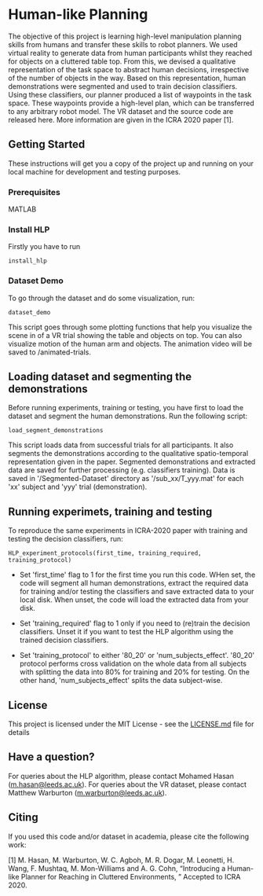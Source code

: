 # Human-like Planning

The objective of this project is learning high-level manipulation
planning skills from humans and transfer these skills to robot
planners. We used virtual reality to generate data from human
participants whilst they reached for objects on a cluttered table
top. From this, we devised a qualitative representation of the
task space to abstract human decisions, irrespective of the
number of objects in the way. Based on this representation,
human demonstrations were segmented and used to train
decision classifiers. Using these classifiers, our planner produced
a list of waypoints in the task space. These waypoints provide
a high-level plan, which can be transferred to any arbitrary
robot model. The VR dataset and the source code are released here. 
More information are given in the ICRA 2020 paper [1]. 


## Getting Started

These instructions will get you a copy of the project up and running on your local machine for development and testing purposes. 


### Prerequisites

MATLAB

### Install HLP 
Firstly you have to run

```
install_hlp 
```

### Dataset Demo

To go through the dataset and do some visualization, run: 

```
dataset_demo 
```
This script goes through some plotting functions that help you visualize 
the scene in of a VR trial showing the table and objects on top. You can also 
visualize motion of the human arm and objects. The animation video will be saved to /animated-trials.

## Loading dataset and segmenting the demonstrations
Before running experiments, training or testing, you have first to load the dataset and segment 
the human demonstrations. Run the following script:

```
load_segment_demonstrations
```
This script loads data from successful trials for all participants. It also segments the
demonstrations according to the qualitative spatio-temporal representation given in the paper.
Segmented demonstrations and extracted data are saved for further processing (e.g. classifiers training). 
Data is saved in '/Segmented-Dataset' directory as '/sub_xx/T_yyy.mat' for each 'xx' subject and 
'yyy' trial (demonstration).   


## Running experimets, training and testing
To reproduce the same experiments in ICRA-2020 paper with training and testing the decision classifiers, run:

```
HLP_experiment_protocols(first_time, training_required, training_protocol)
```

* Set 'first_time' flag to 1 for the first time you run this code. WHen set, the code will segment all human 
demonstrations, extract the required data for training and/or testing the classifiers and save extracted data to your 
local disk. When unset, the code will load the extracted data from your disk.
 
* Set 'training_required' flag to 1 only if you need to (re)train the decision classifiers. Unset it if you want to test 
the HLP algorithm using the trained decision classifiers.  

* Set 'training_protocol' to either '80_20' or 'num_subjects_effect'. '80_20' protocol performs cross validation on the 
whole data from all subjects with splitting the data into 80% for training and 20% for testing.  On the other hand, 
'num_subjects_effect' splits the data subject-wise. 

## License

This project is licensed under the MIT License - see the 
[LICENSE.md](LICENSE.md) file for details

## Have a question?
For queries about the HLP algorithm, please contact Mohamed Hasan (m.hasan@leeds.ac.uk).
For queries about the VR dataset, please contact Matthew Warburton (m.warburton@leeds.ac.uk).  
 
## Citing
If you used this code and/or dataset in academia, please cite the following work:  

[1] M. Hasan, M. Warburton, W. C. Agboh, M. R. Dogar, M. Leonetti, H. Wang, F. Mushtaq, M. Mon-Williams and A. G. Cohn, “Introducing a Human-like Planner for Reaching in Cluttered Environments, ” Accepted to ICRA 2020.


